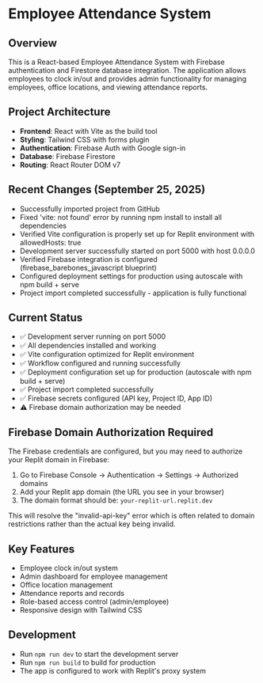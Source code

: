 # Employee Attendance System

## Overview
This is a React-based Employee Attendance System with Firebase authentication and Firestore database integration. The application allows employees to clock in/out and provides admin functionality for managing employees, office locations, and viewing attendance reports.

## Project Architecture
- **Frontend**: React with Vite as the build tool
- **Styling**: Tailwind CSS with forms plugin
- **Authentication**: Firebase Auth with Google sign-in
- **Database**: Firebase Firestore
- **Routing**: React Router DOM v7

## Recent Changes (September 25, 2025)
- Successfully imported project from GitHub
- Fixed 'vite: not found' error by running npm install to install all dependencies
- Verified Vite configuration is properly set up for Replit environment with allowedHosts: true
- Development server successfully started on port 5000 with host 0.0.0.0
- Verified Firebase integration is configured (firebase_barebones_javascript blueprint)
- Configured deployment settings for production using autoscale with npm build + serve
- Project import completed successfully - application is fully functional

## Current Status
- ✅ Development server running on port 5000
- ✅ All dependencies installed and working
- ✅ Vite configuration optimized for Replit environment
- ✅ Workflow configured and running successfully
- ✅ Deployment configuration set up for production (autoscale with npm build + serve)
- ✅ Project import completed successfully
- ✅ Firebase secrets configured (API key, Project ID, App ID)
- ⚠️ Firebase domain authorization may be needed

## Firebase Domain Authorization Required
The Firebase credentials are configured, but you may need to authorize your Replit domain in Firebase:

1. Go to Firebase Console → Authentication → Settings → Authorized domains
2. Add your Replit app domain (the URL you see in your browser)
3. The domain format should be: `your-replit-url.replit.dev`

This will resolve the "invalid-api-key" error which is often related to domain restrictions rather than the actual key being invalid.

## Key Features
- Employee clock in/out system
- Admin dashboard for employee management
- Office location management
- Attendance reports and records
- Role-based access control (admin/employee)
- Responsive design with Tailwind CSS

## Development
- Run `npm run dev` to start the development server
- Run `npm run build` to build for production
- The app is configured to work with Replit's proxy system
